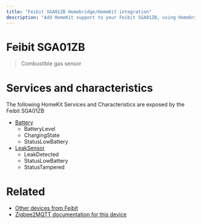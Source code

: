 ```yaml
---
title: "Feibit SGA01ZB Homebridge/HomeKit integration"
description: "Add HomeKit support to your Feibit SGA01ZB, using Homebridge, Zigbee2MQTT and homebridge-z2m."
---
```

<!---
This file has been GENERATED using src/docgen/docgen.ts
DO NOT EDIT THIS FILE MANUALLY!
-->
# Feibit SGA01ZB
> Combustible gas sensor


# Services and characteristics
The following HomeKit Services and Characteristics are exposed by
the Feibit SGA01ZB

* [Battery](../../battery.md)
  * BatteryLevel
  * ChargingState
  * StatusLowBattery
* [LeakSensor](../../sensors.md)
  * LeakDetected
  * StatusLowBattery
  * StatusTampered


# Related
* [Other devices from Feibit](../index.md#feibit)
* [Zigbee2MQTT documentation for this device](https://www.zigbee2mqtt.io/devices/SGA01ZB.html)